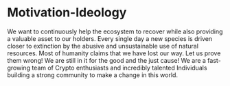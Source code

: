 # Motivation-Ideology
We want to continuously help the ecosystem to recover while also providing a valuable asset to our holders. Every single day a new species is driven closer to extinction by the abusive and unsustainable use of natural resources. Most of humanity claims that we have lost our way. Let us prove them wrong! We are still in it for the good and the just cause! We are a fast-growing team of Crypto enthusiasts and incredibly talented Individuals building a strong community to make a change in this world.
